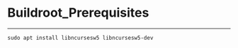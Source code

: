 # Buildroot_Prerequisites
-----------------------------

```
sudo apt install libncursesw5 libncursesw5-dev
```
